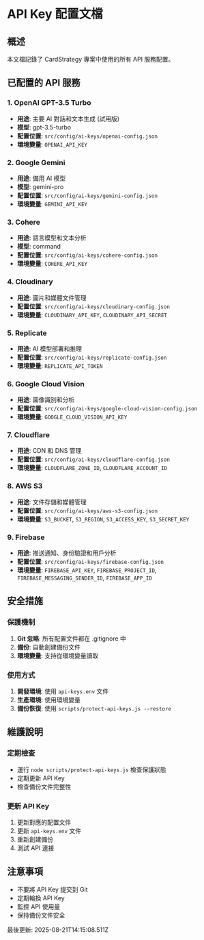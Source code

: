 # API Key 配置文檔

## 概述
本文檔記錄了 CardStrategy 專案中使用的所有 API 服務配置。

## 已配置的 API 服務

### 1. OpenAI GPT-3.5 Turbo
- **用途**: 主要 AI 對話和文本生成 (試用版)
- **模型**: gpt-3.5-turbo
- **配置位置**: `src/config/ai-keys/openai-config.json`
- **環境變量**: `OPENAI_API_KEY`

### 2. Google Gemini
- **用途**: 備用 AI 模型
- **模型**: gemini-pro
- **配置位置**: `src/config/ai-keys/gemini-config.json`
- **環境變量**: `GEMINI_API_KEY`

### 3. Cohere
- **用途**: 語言模型和文本分析
- **模型**: command
- **配置位置**: `src/config/ai-keys/cohere-config.json`
- **環境變量**: `COHERE_API_KEY`

### 4. Cloudinary
- **用途**: 圖片和媒體文件管理
- **配置位置**: `src/config/ai-keys/cloudinary-config.json`
- **環境變量**: `CLOUDINARY_API_KEY`, `CLOUDINARY_API_SECRET`

### 5. Replicate
- **用途**: AI 模型部署和推理
- **配置位置**: `src/config/ai-keys/replicate-config.json`
- **環境變量**: `REPLICATE_API_TOKEN`

### 6. Google Cloud Vision
- **用途**: 圖像識別和分析
- **配置位置**: `src/config/ai-keys/google-cloud-vision-config.json`
- **環境變量**: `GOOGLE_CLOUD_VISION_API_KEY`

### 7. Cloudflare
- **用途**: CDN 和 DNS 管理
- **配置位置**: `src/config/ai-keys/cloudflare-config.json`
- **環境變量**: `CLOUDFLARE_ZONE_ID`, `CLOUDFLARE_ACCOUNT_ID`

### 8. AWS S3
- **用途**: 文件存儲和媒體管理
- **配置位置**: `src/config/ai-keys/aws-s3-config.json`
- **環境變量**: `S3_BUCKET`, `S3_REGION`, `S3_ACCESS_KEY`, `S3_SECRET_KEY`

### 9. Firebase
- **用途**: 推送通知、身份驗證和用戶分析
- **配置位置**: `src/config/ai-keys/firebase-config.json`
- **環境變量**: `FIREBASE_API_KEY`, `FIREBASE_PROJECT_ID`, `FIREBASE_MESSAGING_SENDER_ID`, `FIREBASE_APP_ID`

## 安全措施

### 保護機制
1. **Git 忽略**: 所有配置文件都在 .gitignore 中
2. **備份**: 自動創建備份文件
3. **環境變量**: 支持從環境變量讀取

### 使用方式
1. **開發環境**: 使用 `api-keys.env` 文件
2. **生產環境**: 使用環境變量
3. **備份恢復**: 使用 `scripts/protect-api-keys.js --restore`

## 維護說明

### 定期檢查
- 運行 `node scripts/protect-api-keys.js` 檢查保護狀態
- 定期更新 API Key
- 檢查備份文件完整性

### 更新 API Key
1. 更新對應的配置文件
2. 更新 `api-keys.env` 文件
3. 重新創建備份
4. 測試 API 連接

## 注意事項
- 不要將 API Key 提交到 Git
- 定期輪換 API Key
- 監控 API 使用量
- 保持備份文件安全

最後更新: 2025-08-21T14:15:08.511Z

